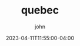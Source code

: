 ---
date: 2023-04-11T11:55:00-04:00
title: "quebec"
ab: "AB"
seo_title: "Contact quebec Member of parliament"
description: Contact quebec representatives
author: john
url: /canada/quebec/
flag: seal.png
weight: 1
---